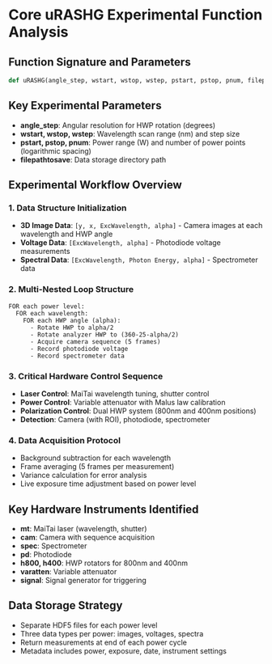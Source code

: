 # Core uRASHG Experimental Function Analysis

## Function Signature and Parameters
```python
def uRASHG(angle_step, wstart, wstop, wstep, pstart, pstop, pnum, filepathtosave, returndata=False)
```

## Key Experimental Parameters
- **angle_step**: Angular resolution for HWP rotation (degrees)
- **wstart, wstop, wstep**: Wavelength scan range (nm) and step size
- **pstart, pstop, pnum**: Power range (W) and number of power points (logarithmic spacing)
- **filepathtosave**: Data storage directory path

## Experimental Workflow Overview

### 1. Data Structure Initialization
- **3D Image Data**: `[y, x, ExcWavelength, alpha]` - Camera images at each wavelength and HWP angle
- **Voltage Data**: `[ExcWavelength, alpha]` - Photodiode voltage measurements
- **Spectral Data**: `[ExcWavelength, Photon Energy, alpha]` - Spectrometer data

### 2. Multi-Nested Loop Structure
```
FOR each power level:
  FOR each wavelength:
    FOR each HWP angle (alpha):
      - Rotate HWP to alpha/2
      - Rotate analyzer HWP to (360-25-alpha/2)
      - Acquire camera sequence (5 frames)
      - Record photodiode voltage
      - Record spectrometer data
```

### 3. Critical Hardware Control Sequence
- **Laser Control**: MaiTai wavelength tuning, shutter control
- **Power Control**: Variable attenuator with Malus law calibration
- **Polarization Control**: Dual HWP system (800nm and 400nm positions)
- **Detection**: Camera (with ROI), photodiode, spectrometer

### 4. Data Acquisition Protocol
- Background subtraction for each wavelength
- Frame averaging (5 frames per measurement)
- Variance calculation for error analysis
- Live exposure time adjustment based on power level

## Key Hardware Instruments Identified
- **mt**: MaiTai laser (wavelength, shutter)
- **cam**: Camera with sequence acquisition
- **spec**: Spectrometer 
- **pd**: Photodiode
- **h800, h400**: HWP rotators for 800nm and 400nm
- **varatten**: Variable attenuator
- **signal**: Signal generator for triggering

## Data Storage Strategy
- Separate HDF5 files for each power level
- Three data types per power: images, voltages, spectra
- Return measurements at end of each power cycle
- Metadata includes power, exposure, date, instrument settings